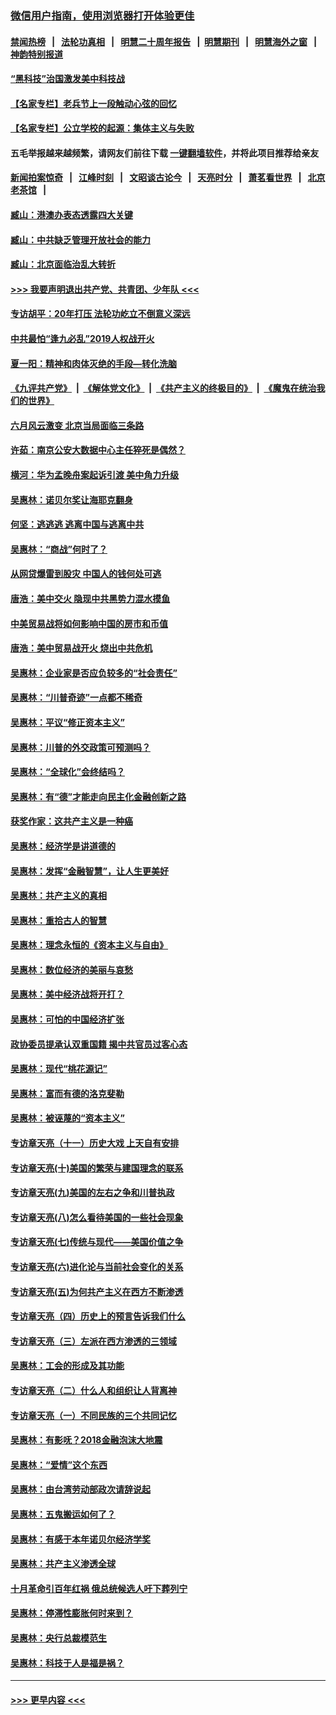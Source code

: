 ### [微信用户指南，使用浏览器打开体验更佳](https://github.com/gfw-breaker/banned-news1/blob/master/indexes/wechat-guide.md?t=0)
#### [禁闻热榜](热点新闻.md?t=0)  &nbsp;&nbsp;|&nbsp;&nbsp; [法轮功真相](https://github.com/gfw-breaker/truth/blob/master/README.md?t=0) &nbsp;&nbsp;|&nbsp;&nbsp; [明慧二十周年报告](https://github.com/gfw-breaker/mh-reports/blob/master/README.md?t=0) &nbsp;&nbsp;|&nbsp;&nbsp;[明慧期刊](https://github.com/gfw-breaker/mh-qikan) &nbsp;&nbsp;|&nbsp;&nbsp; [明慧海外之窗](https://github.com/gfw-breaker/mh-news/blob/master/README.md?t=0) &nbsp;&nbsp;|&nbsp;&nbsp; [神韵特别报道](https://github.com/gfw-breaker/mh-news/blob/master/shenyun.md?t=0)
#### [“黑科技”治国激发美中科技战](../pages/nsc423/n11638056.md?t=02090022) 
#### [【名家专栏】老兵节上一段触动心弦的回忆](../pages/nsc423/n11646016.md?t=02090022) 
#### [【名家专栏】公立学校的起源：集体主义与失败](../pages/nsc423/n11601833.md?t=02090022) 
#### 五毛举报越来越频繁，请网友们前往下载 [一键翻墙软件](https://github.com/gfw-breaker/ssr-accounts)，并将此项目推荐给亲友
#### [新闻拍案惊奇](https://github.com/gfw-breaker/banned-news1/blob/master/pages/link4.md) &nbsp;&nbsp;|&nbsp;&nbsp; [江峰时刻](https://github.com/gfw-breaker/banned-news1/blob/master/pages/link4.md) &nbsp;&nbsp;|&nbsp;&nbsp; [文昭谈古论今](https://github.com/gfw-breaker/banned-news1/blob/master/pages/link4.md) &nbsp;&nbsp;|&nbsp;&nbsp; [天亮时分](https://github.com/gfw-breaker/banned-news1/blob/master/pages/link4.md) &nbsp;&nbsp;|&nbsp;&nbsp; [萧茗看世界](https://github.com/gfw-breaker/banned-news1/blob/master/pages/link4.md) &nbsp;&nbsp;|&nbsp;&nbsp; [北京老茶馆](https://github.com/gfw-breaker/banned-news1/blob/master/pages/link4.md) &nbsp;&nbsp;|&nbsp;&nbsp; 
#### [臧山：港澳办表态透露四大关键](../pages/nsc423/n11421628.md?t=02090022) 
#### [臧山：中共缺乏管理开放社会的能力](../pages/nsc423/n11407457.md?t=02090022) 
#### [臧山：北京面临治乱大转折](../pages/nsc423/n11406895.md?t=02090022) 
#### [>>> 我要声明退出共产党、共青团、少年队 <<<](https://github.com/begood0513/goodnews/blob/master/quit/letter.md) 
#### [专访胡平：20年打压 法轮功屹立不倒意义深远](../pages/nsc423/n11398800.md?t=02090022) 
#### [中共最怕“逢九必乱”2019人权战开火](../pages/nsc423/n11385248.md?t=02090022) 
#### [夏一阳：精神和肉体灭绝的手段—转化洗脑](../pages/nsc423/n11368250.md?t=02090022) 
#### [《九评共产党》](https://github.com/begood0513/9ping.md/blob/master/README.md) &nbsp;|&nbsp; [《解体党文化》](../../../../jtdwh.md/blob/master/README.md)  &nbsp;|&nbsp; [《共产主义的终极目的》](../../../../gczydzjmd.md/blob/master/README.md) &nbsp;|&nbsp; [《魔鬼在统治我们的世界》](../../../../mgztzwmdsj.md/blob/master/README.md) 
#### [六月风云激变 北京当局面临三条路](../pages/nsc423/n11313668.md?t=02090022) 
#### [许茹：南京公安大数据中心主任猝死是偶然？](../pages/nsc423/n11064744.md?t=02090022) 
#### [横河：华为孟晚舟案起诉引渡 美中角力升级](../pages/nsc423/n11027230.md?t=02090022) 
#### [吴惠林：诺贝尔奖让海耶克翻身](../pages/nsc423/n10890049.md?t=02090022) 
#### [何坚：逃逃逃 逃离中国与逃离中共](../pages/nsc423/n10592891.md?t=02090022) 
#### [吴惠林：“商战”何时了？](../pages/nsc423/n10573558.md?t=02090022) 
#### [从网贷爆雷到股灾 中国人的钱何处可逃](../pages/nsc423/n10572800.md?t=02090022) 
#### [唐浩：美中交火 隐现中共黑势力混水摸鱼](../pages/nsc423/n10544040.md?t=02090022) 
#### [中美贸易战将如何影响中国的房市和币值](../pages/nsc423/n10543697.md?t=02090022) 
#### [唐浩：美中贸易战开火 烧出中共危机](../pages/nsc423/n10540126.md?t=02090022) 
#### [吴惠林：企业家是否应负较多的“社会责任”](../pages/nsc423/n10535022.md?t=02090022) 
#### [吴惠林：“川普奇迹”一点都不稀奇](../pages/nsc423/n10512808.md?t=02090022) 
#### [吴惠林：平议“修正资本主义”](../pages/nsc423/n10495724.md?t=02090022) 
#### [吴惠林：川普的外交政策可预测吗？](../pages/nsc423/n10462387.md?t=02090022) 
#### [吴惠林：“全球化”会终结吗？](../pages/nsc423/n10452838.md?t=02090022) 
#### [吴惠林：有“德”才能走向民主化金融创新之路](../pages/nsc423/n10432292.md?t=02090022) 
#### [获奖作家：这共产主义是一种癌](../pages/nsc423/n10431541.md?t=02090022) 
#### [吴惠林：经济学是讲道德的](../pages/nsc423/n10398014.md?t=02090022) 
#### [吴惠林：发挥“金融智慧”，让人生更美好](../pages/nsc423/n10375019.md?t=02090022) 
#### [吴惠林：共产主义的真相](../pages/nsc423/n10351394.md?t=02090022) 
#### [吴惠林：重拾古人的智慧](../pages/nsc423/n10337691.md?t=02090022) 
#### [吴惠林：理念永恒的《资本主义与自由》](../pages/nsc423/n10316274.md?t=02090022) 
#### [吴惠林：数位经济的美丽与哀愁](../pages/nsc423/n10292946.md?t=02090022) 
#### [吴惠林：美中经济战将开打？](../pages/nsc423/n10258825.md?t=02090022) 
#### [吴惠林：可怕的中国经济扩张](../pages/nsc423/n10219147.md?t=02090022) 
#### [政协委员提承认双重国籍 揭中共官员过客心态](../pages/nsc423/n10208809.md?t=02090022) 
#### [吴惠林：现代“桃花源记”](../pages/nsc423/n10185234.md?t=02090022) 
#### [吴惠林：富而有德的洛克斐勒](../pages/nsc423/n10142264.md?t=02090022) 
#### [吴惠林：被诬蔑的“资本主义”](../pages/nsc423/n10124816.md?t=02090022) 
#### [专访章天亮（十一）历史大戏 上天自有安排](../pages/nsc423/n10094905.md?t=02090022) 
#### [专访章天亮(十)美国的繁荣与建国理念的联系](../pages/nsc423/n10094899.md?t=02090022) 
#### [专访章天亮(九)美国的左右之争和川普执政](../pages/nsc423/n10094889.md?t=02090022) 
#### [专访章天亮(八)怎么看待美国的一些社会现象](../pages/nsc423/n10094857.md?t=02090022) 
#### [专访章天亮(七)传统与现代——美国价值之争](../pages/nsc423/n10093140.md?t=02090022) 
#### [专访章天亮(六)进化论与当前社会变化的关系](../pages/nsc423/n10092036.md?t=02090022) 
#### [专访章天亮(五)为何共产主义在西方不断渗透](../pages/nsc423/n10083620.md?t=02090022) 
#### [专访章天亮（四）历史上的预言告诉我们什么](../pages/nsc423/n10083606.md?t=02090022) 
#### [专访章天亮（三）左派在西方渗透的三领域](../pages/nsc423/n10081115.md?t=02090022) 
#### [吴惠林：工会的形成及其功能](../pages/nsc423/n10080633.md?t=02090022) 
#### [专访章天亮（二）什么人和组织让人背离神](../pages/nsc423/n10076637.md?t=02090022) 
#### [专访章天亮（一）不同民族的三个共同记忆](../pages/nsc423/n10074188.md?t=02090022) 
#### [吴惠林：有影呒？2018金融泡沫大地震](../pages/nsc423/n10040534.md?t=02090022) 
#### [吴惠林：“爱情”这个东西](../pages/nsc423/n10019423.md?t=02090022) 
#### [吴惠林：由台湾劳动部政次请辞说起](../pages/nsc423/n9979679.md?t=02090022) 
#### [吴惠林：五鬼搬运如何了？](../pages/nsc423/n9925338.md?t=02090022) 
#### [吴惠林：有感于本年诺贝尔经济学奖](../pages/nsc423/n9871883.md?t=02090022) 
#### [吴惠林：共产主义渗透全球](../pages/nsc423/n9812748.md?t=02090022) 
#### [十月革命引百年红祸 俄总统候选人吁下葬列宁](../pages/nsc423/n9810182.md?t=02090022) 
#### [吴惠林：停滞性膨胀何时来到？](../pages/nsc423/n9764136.md?t=02090022) 
#### [吴惠林：央行总裁模范生](../pages/nsc423/n9728134.md?t=02090022) 
#### [吴惠林：科技于人是福是祸？](../pages/nsc423/n9672982.md?t=02090022) 

----
#### [ >>> 更早内容 <<< ](../indexes/nsc423-earlier.md)
